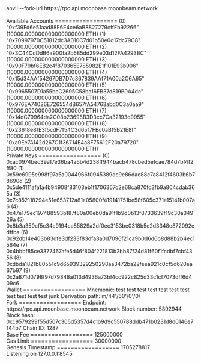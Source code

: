 <div id="termynal" data-termynal>
    <span data-ty="input"><span class="file-path"></span>anvil --fork-url https://rpc.api.moonbase.moonbeam.network</span>
    <br>
    <br>
    <span data-ty>Available Accounts</span>
    <span data-ty>==================</span>
    <span data-ty>(0) "0xf39Fd6e51aad88F6F4ce6aB8827279cffFb92266" (10000.000000000000000000 ETH)</span>
    <span data-ty>(1) "0x70997970C51812dc3A010C7d01b50e0d17dc79C8" (10000.000000000000000000 ETH)</span>
    <span data-ty>(2) "0x3C44CdDdB6a900fa2b585dd299e03d12FA4293BC" (10000.000000000000000000 ETH)</span>
    <span data-ty>(3) "0x90F79bf6EB2c4f870365E785982E1f101E93b906" (10000.000000000000000000 ETH)</span>
    <span data-ty>(4) "0x15d34AAf54267DB7D7c367839AAf71A00a2C6A65" (10000.000000000000000000 ETH)</span>
    <span data-ty>(5) "0x9965507D1a55bcC2695C58ba16FB37d819B0A4dc" (10000.000000000000000000 ETH)</span>
    <span data-ty>(6) "0x976EA74026E726554dB657fA54763abd0C3a0aa9" (10000.000000000000000000 ETH)</span>
    <span data-ty>(7) "0x14dC79964da2C08b23698B3D3cc7Ca32193d9955" (10000.000000000000000000 ETH)</span>
    <span data-ty>(8) "0x23618e81E3f5cdF7f54C3d65f7FBc0aBf5B21E8f" (10000.000000000000000000 ETH)</span>
    <span data-ty>(9) "0xa0Ee7A142d267C1f36714E4a8F75612F20a79720" (10000.000000000000000000 ETH)</span>
    <br>
    <span data-ty>Private Keys</span>
    <span data-ty>==================</span>
    <span data-ty>(0) 0xac0974bec39a17e36ba4a6b4d238ff944bacb478cbed5efcae784d7bf4f2ff80</span>
    <span data-ty>(1) 0x59c6995e998f97a5a0044966f0945389dc9e86dae88c7a8412f4603b6b78690d</span>
    <span data-ty>(2) 0x5de4111afa1a4b94908f83103eb1f1706367c2e68ca870fc3fb9a804cdab365a</span>
    <span data-ty>(3) 0x7c852118294e51e653712a81e05800f419141751be58f605c371e15141b007a6</span>
    <span data-ty>(4) 0x47e179ec197488593b187f80a00eb0da91f1b9d0b13f8733639f19c30a34926a</span>
    <span data-ty>(5) 0x8b3a350cf5c34c9194ca85829a2df0ec3153be0318b5e2d3348e872092edffba</span>
    <span data-ty>(6) 0x92db14e403b83dfe3df233f83dfa3a0d7096f21ca9b0d6d6b8d88b2b4ec1564e</span>
    <span data-ty>(7) 0x4bbbf85ce3377467afe5d46f804f221813b2bb87f24d81f60f1fcdbf7cbf4356</span>
    <span data-ty>(8) 0xdbda1821b80551c9d65939329250298aa3472ba22feea921c0cf5d620ea67b97</span>
    <span data-ty>(9) 0x2a871d0798f97d79848a013d4936a73bf4cc922c825d33c1cf7073dff6d409c6</span>
    <br>
    <span data-ty>Wallet</span>
    <span data-ty>==================</span>
    <span data-ty>Mnemonic: test test test test test test test test test test test junk</span>
    <span data-ty>Derivation path: m/44'/60'/0'/0/</span>
    <br>
    <span data-ty>Fork</span>
    <span data-ty>==================</span>
    <span data-ty>Endpoint: https://rpc.api.moonbase.moonbeam.network</span>
    <span data-ty>Block number: 5892944</span>
    <span data-ty>Block hash: 0xc9579299f55d507c305d5357d4c1b9d9c550788ddb471b0231d8d0146e7144b7</span>
    <span data-ty>Chain ID: 1287</span>
    <br>
    <span data-ty>Base Fee</span>
    <span data-ty>==================</span>
    <span data-ty>125000000</span>
    <br>
    <span data-ty>Gas Limit</span>
    <span data-ty>==================</span>
    <span data-ty>30000000</span>
    <br>
    <span data-ty>Genesis Timestamp</span>
    <span data-ty>==================</span>
    <span data-ty>1705278817</span>
    <br>
    <span data-ty>Listening on 127.0.0.1:8545</span>
</div>
